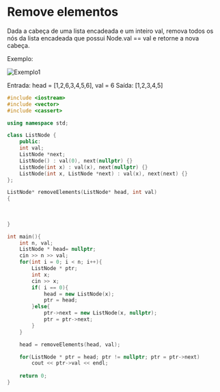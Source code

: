 # Remove elementos

Dada a cabeça de uma lista encadeada e um inteiro val, remova todos os nós da lista encadeada que possui Node.val == val e retorne a nova cabeça.

Exemplo:

![Exemplo1](https://assets.leetcode.com/uploads/2021/03/06/removelinked-list.jpg)

Entrada:  head = [1,2,6,3,4,5,6], val = 6
Saída: [1,2,3,4,5]




```C++
#include <iostream>
#include <vector>
#include <cassert>

using namespace std;

class ListNode {
    public:
    int val;
    ListNode *next;
    ListNode() : val(0), next(nullptr) {}
    ListNode(int x) : val(x), next(nullptr) {}
    ListNode(int x, ListNode *next) : val(x), next(next) {} 
};

ListNode* removeElements(ListNode* head, int val) 
{
        
        
        
}

int main(){
    int n, val;
    ListNode * head= nullptr;
    cin >> n >> val;
    for(int i = 0; i < n; i++){
        ListNode * ptr;
        int x;
        cin >> x;
        if( i == 0){
            head = new ListNode(x);
            ptr = head;
        }else{
            ptr->next = new ListNode(x, nullptr);
            ptr = ptr->next;
        }
    }

    head = removeElements(head, val);

    for(ListNode * ptr = head; ptr != nullptr; ptr = ptr->next)
        cout << ptr->val << endl;
    
    return 0;    
}

```


